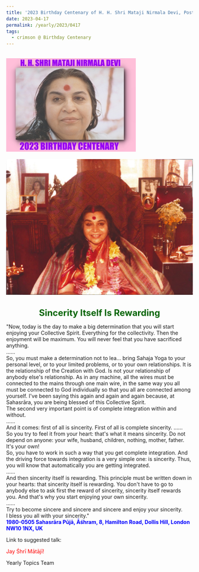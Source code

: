 ```yaml
---
title: '2023 Birthday Centenary of H. H. Shri Mataji Nirmala Devi, Post 13'
date: 2023-04-17
permalink: /yearly/2023/0417
tags:
  - crimson @ Birthday Centenary
---
```


<br>
<div style="text-align: left"><img src="/images/100Years.jpg" width="350" /></div><br>

<div style="text-align: center"><img src="/images/image1170_Asha_and_Peter_Brownscombe_Collection.png" /></div>

<br>
<p style="color:DarkGreen; text-align:center">
<font size="+2"><b>Sincerity Itself Is Rewarding</b><br></font>
</p>

<p>
"Now, today is the day to make a big determination that you will start enjoying your Collective Spirit. Everything for the collectivity. Then the enjoyment will be maximum. You will never feel that you have sacrificed anything.<br>
......<br>
So, you must make a determination not to lea... bring Sahaja Yoga to your personal level, or to your limited problems, or to your own relationships. It is the relationship of the Creation with God. Is not your relationship of anybody else's relationship. As in any machine, all the wires must be connected to the mains through one main wire, in the same way you all must be connected to God individually so that you all are connected among yourself. I've been saying this again and again and again because, at Sahasrāra, you are being blessed of this Collective Spirit.<br>
The second very important point is of complete integration within and without.<br>
......<br>
And it comes: first of all is sincerity. First of all is complete sincerity.
......<br>
So you try to feel it from your heart: that's what it means sincerity. Do not depend on anyone: your wife, husband, children, nothing, mother, father. It's your own!<br>
So, you have to work in such a way that you get complete integration. And the driving force towards integration is a very simple one: is sincerity. Thus, you will know that automatically you are getting integrated.<br>
......<br>
And then sincerity itself is rewarding. This principle must be written down in your hearts: that sincerity itself is rewarding. You don't have to go to anybody else to ask first the reward of sincerity, sincerity itself rewards you. And that's why you start enjoying your own sincerity.<br>
......<br>
Try to become sincere and sincere and sincere and enjoy your sincerity.<br>
I bless you all with your sincerity."<br>
<font color="blue"><b>1980-0505 Sahasrāra Pūjā, Āśhram, 8, Hamilton Road, Dollis Hill, London NW10 1NX, UK</b></font><br>
</p>

Link to suggested talk: <a href="https://soundcloud.com/nirmala-vidya-portal/19800505-sahastrar-puja-the"> </a><br>

<p style="color:red;">Jay Śhrī Mātājī!<br></p>

<p>Yearly Topics Team</p>